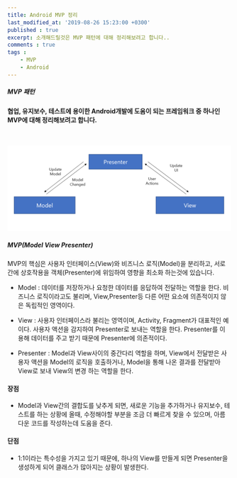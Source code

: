 ```yaml
---
title: Android MVP 정리
last_modified_at: '2019-08-26 15:23:00 +0300'
published : true
excerpt: 소개해드릴것은 MVP 패턴에 대해 정리해보려고 합니다..
comments : true
tags :
    - MVP
    - Android
---
```


##### MVP 패턴

#### 협업, 유지보수, 테스트에 용이한 Android개발에 도움이 되는 프레임워크 중 하나인 MVP에 대해 정리해보려고 합니다.
<br>


![](/assets/images/2019/08/mvp/1.png)

##### MVP(Model View Presenter)

MVP의 핵심은 사용자 인터페이스(View)와 비즈니스 로직(Model)을 분리하고, 서로간에 상호작용을 객체(Presenter)에 위임하여 영향을 최소화 하는것에 있습니다.

- Model : 데이터를 저장하거나 요청한 데이터를 응답하여 전달하는 역할을 한다. 비즈니스 로직이라고도 불리며, View,Presenter등 다른 어떤 요소에 의존적이지 않은 독립적인 영역이다.

- View : 사용자 인터페이스라 불리는 영역이며, Activity, Fragment가 대표적인 예이다. 사용자 액션을 감지하여 Presenter로 보내는 역할을 한다. Presenter를 이용해 데이터를 주고 받기 때문에 Presenter에 의존적이다.

- Presenter : Model과 View사이의 중간다리 역할을 하며, View에서 전달받은 사용자 액션을 Model의 로직을 호출하거나, Model을 통해 나온 결과를 전달받아 View로 보내 View의 변경 하는 역할을 한다.

#### 장점
- Model과 View간의 결합도를 낮추게 되면, 새로운 기능을 추가하거나 유지보수, 테스트를 하는 상황에 올때, 수정해야할 부분을 조금 더 빠르게 찾을 수 있으며, 아름다운 코드를 작성하는데 도움을 준다.

#### 단점
- 1:1이라는 특수성을 가지고 있기 때문에, 하나의 View를 만들게 되면 Presenter을 생성하게 되어 클래스가 많아지는 상황이 발생한다.
